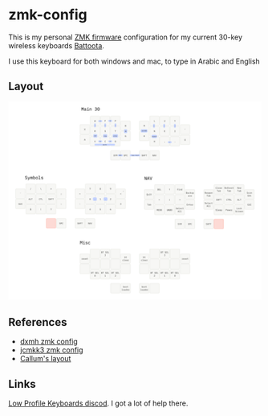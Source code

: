 # zmk-config

This is my personal [ZMK firmware][1] configuration for my current 30-key wireless keyboards [Battoota](https://github.com/AlaaSaadAbdo/battoota).

I use this keyboard for both windows and mac, to type in Arabic and English

## Layout

![](layout.png) 

## References

* [dxmh zmk config](https://github.com/dxmh/zmk-config)
* [jcmkk3 zmk config](https://github.com/jcmkk3/zmk-config)
* [Callum's layout](https://github.com/callum-oakley/keymap)

## Links

[Low Profile Keyboards discod](https://discord.gg/69UM9sQF8q). I got a lot of help there.

[1]: https://github.com/zmkfirmware/zmk
